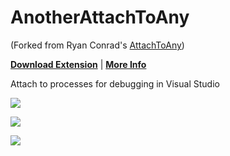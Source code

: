AnotherAttachToAny
===========

(Forked from Ryan Conrad's [AttachToAny](https://github.com/camalot/AttachToAny))

**[Download Extension](http://visualstudiogallery.msdn.microsoft.com/81677d17-6e81-4f14-87cc-4ccee2fd2589)** | **[More Info](http://blog.twimager.com/2014/01/published-my-first-visual-studio.html)**

Attach to processes for debugging in Visual Studio

![](http://lh5.ggpht.com/-3gfr1-DP4lQ/Usv_tms7yOI/AAAAAAAAkZY/OIheXjtjsQo/ata-preview_thumb%25255B2%25255D.png?imgmax=800)

![](http://lh5.ggpht.com/-PF1ej1HpudY/UsoLquzE8rI/AAAAAAAAkVA/JcZF_Mhcltc/image_thumb%25255B5%25255D.png?imgmax=800)

![](https://lh5.googleusercontent.com/-yri9c4SWKEs/UsoMH1mj3WI/AAAAAAAAkWI/UxVm1cs-Tkg/w608-h366-no/image%255B14%255D-MOTION.gif)